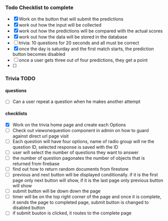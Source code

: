 ### Todo Checklist to complete

- [x] Work on the button that will submit the predictions
- [x] work out how the input will be collected
- [x] work out how the predictions will be compared with the actual scores
- [x] work out how the data will be stored in the database
- [ ] trivia: 10 questions for 20 seconds and all must be correct
- [x] once the day is saturday and the first match starts, the prediction button becomes disabled
- [ ] once a user gets three out of four predictions, they get a point
- [ ] 

### Trivia TODO

#### questions
- [ ] Can a user repeat a question when he makes another attempt

#### checklists

-[x] Work on the trivia home page and create each Options
-[ ] Check out viewonequestion component in admin on how to guard against direct url page visit 
- [ ] Each question will have four options, name of radio group will ne the question ID, selected response is saved with the ID
- [ ] user will select the number of questions they want to answer
- [ ] the number of question pagonates the number of objects that is returned from firebase
- [ ] find out how to return random documents from firestore
- [ ] previous and next button will be displayed conditionally. if it is the first page only next button will show, if it is the last page only previous button will show
- [ ] submit button will be down down the page
- [ ] timer will be on the top right corner of the page and once it is complete, it sends the page to completed page, submit button is changed to disabled button
- [ ] if submit buuton is clicked, it routes to the complete page